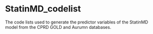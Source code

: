 # StatinMD_codelist
The code lists used to generate the predictor variables of the StatinMD model from the CPRD GOLD and Aurumn databases.
